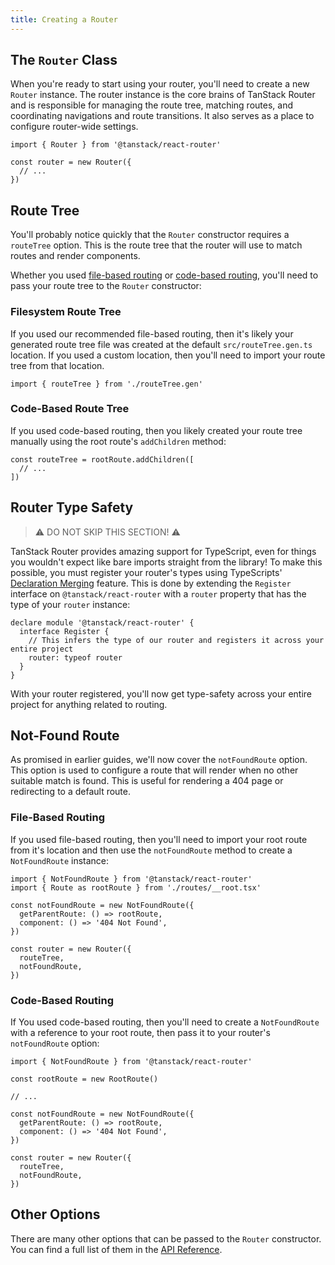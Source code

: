 ```yaml
---
title: Creating a Router
---
```


## The `Router` Class

When you're ready to start using your router, you'll need to create a new `Router` instance. The router instance is the core brains of TanStack Router and is responsible for managing the route tree, matching routes, and coordinating navigations and route transitions. It also serves as a place to configure router-wide settings.

```tsx
import { Router } from '@tanstack/react-router'

const router = new Router({
  // ...
})
```

## Route Tree

You'll probably notice quickly that the `Router` constructor requires a `routeTree` option. This is the route tree that the router will use to match routes and render components.

Whether you used [file-based routing](./guide/route-trees) or [code-based routing](./guide/code-based-routing), you'll need to pass your route tree to the `Router` constructor:

### Filesystem Route Tree

If you used our recommended file-based routing, then it's likely your generated route tree file was created at the default `src/routeTree.gen.ts` location. If you used a custom location, then you'll need to import your route tree from that location.

```tsx
import { routeTree } from './routeTree.gen'
```

### Code-Based Route Tree

If you used code-based routing, then you likely created your route tree manually using the root route's `addChildren` method:

```tsx
const routeTree = rootRoute.addChildren([
  // ...
])
```

## Router Type Safety

> ⚠️ DO NOT SKIP THIS SECTION! ⚠️

TanStack Router provides amazing support for TypeScript, even for things you wouldn't expect like bare imports straight from the library! To make this possible, you must register your router's types using TypeScripts' [Declaration Merging](https://www.typescriptlang.org/docs/handbook/declaration-merging.html) feature. This is done by extending the `Register` interface on `@tanstack/react-router` with a `router` property that has the type of your `router` instance:

```tsx
declare module '@tanstack/react-router' {
  interface Register {
    // This infers the type of our router and registers it across your entire project
    router: typeof router
  }
}
```

With your router registered, you'll now get type-safety across your entire project for anything related to routing.

## Not-Found Route

As promised in earlier guides, we'll now cover the `notFoundRoute` option. This option is used to configure a route that will render when no other suitable match is found. This is useful for rendering a 404 page or redirecting to a default route.

### File-Based Routing

If you used file-based routing, then you'll need to import your root route from it's location and then use the `notFoundRoute` method to create a `NotFoundRoute` instance:

```tsx
import { NotFoundRoute } from '@tanstack/react-router'
import { Route as rootRoute } from './routes/__root.tsx'

const notFoundRoute = new NotFoundRoute({
  getParentRoute: () => rootRoute,
  component: () => '404 Not Found',
})

const router = new Router({
  routeTree,
  notFoundRoute,
})
```

### Code-Based Routing

If You used code-based routing, then you'll need to create a `NotFoundRoute` with a reference to your root route, then pass it to your router's `notFoundRoute` option:

```tsx
import { NotFoundRoute } from '@tanstack/react-router'

const rootRoute = new RootRoute()

// ...

const notFoundRoute = new NotFoundRoute({
  getParentRoute: () => rootRoute,
  component: () => '404 Not Found',
})

const router = new Router({
  routeTree,
  notFoundRoute,
})
```

## Other Options

There are many other options that can be passed to the `Router` constructor. You can find a full list of them in the [API Reference](../api/router/RouterOptionsType).
